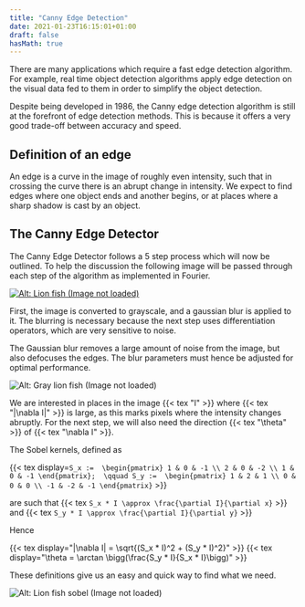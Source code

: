 ```yaml
---
title: "Canny Edge Detection"
date: 2021-01-23T16:15:01+01:00
draft: false 
hasMath: true
---
```


There are many applications which require a fast edge detection algorithm. For example, real time object detection algorithms apply edge detection on the visual data fed to them in order to simplify the object detection. 

Despite being developed in 1986, the Canny edge detection algorithm is still at the forefront of edge detection methods. This is because it offers a very good trade-off between accuracy and speed.

## Definition of an edge

An edge is a curve in the image of roughly even intensity, such that in crossing the curve there is an abrupt change in intensity. We expect to find edges where one object ends and another begins, or at places where a sharp shadow is cast by an object.

<!-- mathematically define an edge -->

<!--Several natural phenomena such as diffraction can blur edges, making -->

## The Canny Edge Detector

The Canny Edge Detector follows a 5 step process which will now be outlined. To help the discussion the following image will be passed through each step of the algorithm as implemented in Fourier.

[![Alt: Lion fish (Image not loaded)](./fish.jpeg)](./fish.jpeg)

First, the image is converted to grayscale, and a gaussian blur is applied to it. The blurring is necessary because the next step uses differentiation operators, which are very sensitive to noise.

The Gaussian blur removes a large amount of noise from the image, but also defocuses the edges. The blur parameters must hence be adjusted for optimal performance.

![Alt: Gray lion fish (Image not loaded)](./fish_gray.jpeg)

We are interested in places in the image {{< tex "I" >}} where {{< tex "|\nabla I|" >}} is large, as this marks pixels where the intensity changes abruptly. For the next step, we will also need the direction {{< tex "\theta" >}} of {{< tex "\nabla I" >}}.

The Sobel kernels, defined as

{{< tex display=`S_x := 
                    \begin{pmatrix}
                        1 & 0 & -1 \\
                        2 & 0 & -2 \\
                        1 & 0 & -1
                    \end{pmatrix}; 
                    \qquad
                S_y := 
                    \begin{pmatrix}
                        1 & 2 & 1 \\
                        0 & 0 & 0 \\
                        -1 & -2 & -1
                    \end{pmatrix}` >}}

are such that {{< tex `S_x * I \approx \frac{\partial I}{\partial x}` >}} and {{< tex `S_y * I \approx \frac{\partial I}{\partial y}` >}}

Hence

{{< tex display="|\nabla I| = \sqrt{(S_x * I)^2 + (S_y * I)^2}" >}}
{{< tex display="\theta = \arctan \bigg(\frac{S_y * I}{S_x * I}\bigg)" >}}

These definitions give us an easy and quick way to find what we need.

![Alt: Lion fish sobel (Image not loaded)](./fish_sobel.jpeg)
